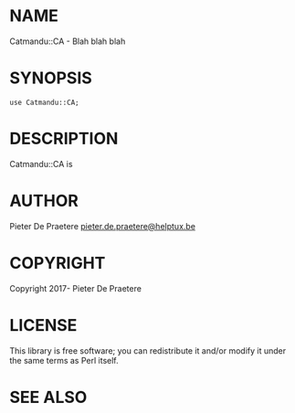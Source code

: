 # NAME

Catmandu::CA - Blah blah blah

# SYNOPSIS

    use Catmandu::CA;

# DESCRIPTION

Catmandu::CA is

# AUTHOR

Pieter De Praetere <pieter.de.praetere@helptux.be>

# COPYRIGHT

Copyright 2017- Pieter De Praetere

# LICENSE

This library is free software; you can redistribute it and/or modify
it under the same terms as Perl itself.

# SEE ALSO
